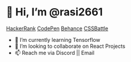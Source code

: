 # 👋 Hi, I’m @rasi2661
[HackerRank](https://www.hackerrank.com/rasi26611)
[CodePen](https://codepen.io/rasi26611)
[Behance](https://www.behance.net/rasi2661)
[CSSBattle](https://cssbattle.dev/player/j1Ce9krma8ZabD0ecmwtZ9Xk1RI2)

- 🌱 I’m currently learning Tensorflow
- 💞️ I’m looking to collaborate on React Projects
- 📫 Reach me via Discord || Email
